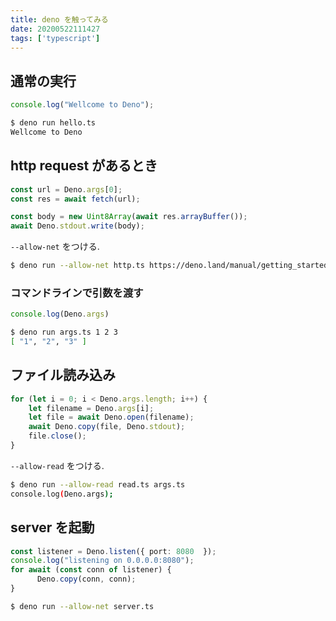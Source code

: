 ```yaml
---
title: deno を触ってみる
date: 20200522111427
tags: ['typescript']
---
```


## 通常の実行
```ts
console.log("Wellcome to Deno");
```

```bash
$ deno run hello.ts
Wellcome to Deno
```

## http request があるとき
```ts
const url = Deno.args[0];
const res = await fetch(url);

const body = new Uint8Array(await res.arrayBuffer());
await Deno.stdout.write(body);
```

`--allow-net` をつける.
```bash
$ deno run --allow-net http.ts https://deno.land/manual/getting_started/first_steps
```

### コマンドラインで引数を渡す
```ts
console.log(Deno.args)
```

```bash
$ deno run args.ts 1 2 3
[ "1", "2", "3" ]
```

## ファイル読み込み
```ts
for (let i = 0; i < Deno.args.length; i++) {
    let filename = Deno.args[i];
    let file = await Deno.open(filename);
    await Deno.copy(file, Deno.stdout);
    file.close();
}
```

`--allow-read` をつける.
```bash
$ deno run --allow-read read.ts args.ts
console.log(Deno.args);
```

## server を起動
```ts
const listener = Deno.listen({ port: 8080  });
console.log("listening on 0.0.0.0:8080");
for await (const conn of listener) {
      Deno.copy(conn, conn);
}
```

```bash
$ deno run --allow-net server.ts
```
